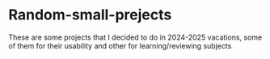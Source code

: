 # Random-small-prejects
These are some projects that I decided to do in 2024-2025 vacations, some of them for their usability and other for learning/reviewing subjects
